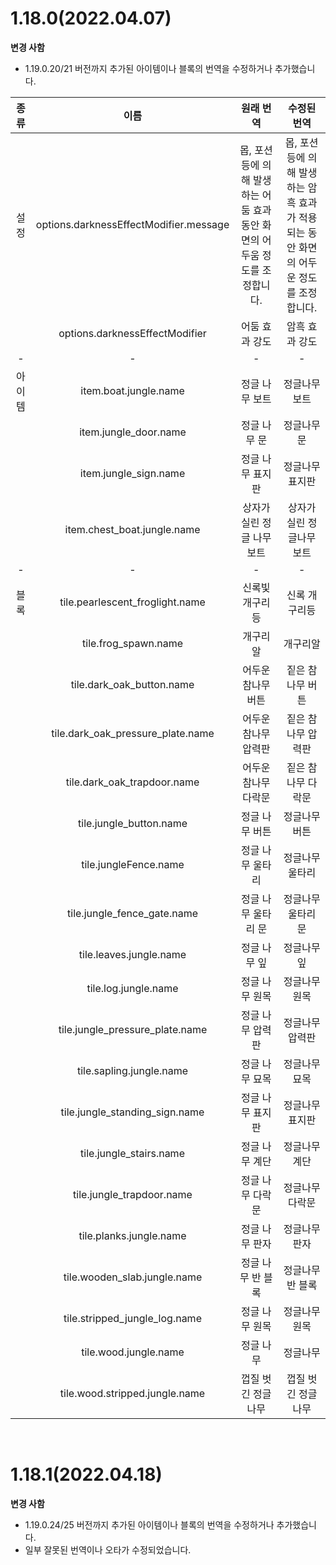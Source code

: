 # 1.18.0(2022.04.07)  
**변경 사함**  
  - 1.19.0.20/21 버전까지 추가된 아이템이나 블록의 번역을 수정하거나 추가했습니다.  
  
|종류|이름|원래 번역|수정된 번역|
|:-------:|:-----:|:---:|:---:|
|설정|options.darknessEffectModifier.message|몹, 포션 등에 의해 발생하는 어둠 효과 동안 화면의 어두움 정도를 조정합니다.|몹, 포션 등에 의해 발생하는 암흑 효과가 적용되는 동안 화면의 어두운 정도를 조정합니다.|
|  |options.darknessEffectModifier|어둠 효과 강도|암흑 효과 강도|
|-|-|-|-|
|아이템|item.boat.jungle.name|정글 나무 보트|정글나무 보트|
| |item.jungle_door.name|정글 나무 문|정글나무 문|
| |item.jungle_sign.name|정글 나무 표지판|정글나무 표지판|
| |item.chest_boat.jungle.name|상자가 실린 정글 나무 보트|상자가 실린 정글나무 보트|
|-|-|-|-|
|블록|tile.pearlescent_froglight.name|신록빛 개구리등|신록 개구리등|
| |tile.frog_spawn.name|개구리 알|개구리알|
| |tile.dark_oak_button.name|어두운 참나무 버튼|짙은 참나무 버튼|
| |tile.dark_oak_pressure_plate.name|어두운 참나무 압력판|짙은 참나무 압력판|
| |tile.dark_oak_trapdoor.name|어두운 참나무 다락문|짙은 참나무 다락문|
| |tile.jungle_button.name|정글 나무 버튼|정글나무 버튼|
| |tile.jungleFence.name|정글 나무 울타리|정글나무 울타리|
| |tile.jungle_fence_gate.name|정글 나무 울타리 문|정글나무 울타리 문|
| |tile.leaves.jungle.name|정글 나무 잎|정글나무 잎|
| |tile.log.jungle.name|정글 나무 원목|정글나무 원목|
| |tile.jungle_pressure_plate.name|정글 나무 압력판|정글나무 압력판|
| |tile.sapling.jungle.name|정글 나무 묘목|정글나무 묘목|
| |tile.jungle_standing_sign.name|정글 나무 표지판|정글나무 표지판|
| |tile.jungle_stairs.name|정글 나무 계단|정글나무 계단|
| |tile.jungle_trapdoor.name|정글 나무 다락문|정글나무 다락문|
| |tile.planks.jungle.name|정글 나무 판자|정글나무 판자|
| |tile.wooden_slab.jungle.name|정글 나무 반 블록|정글나무 반 블록|
| |tile.stripped_jungle_log.name|정글 나무 원목|정글나무 원목|
| |tile.wood.jungle.name|정글 나무|정글나무|
| |tile.wood.stripped.jungle.name|껍질 벗긴 정글 나무|껍질 벗긴 정글나무|
  
<br>
  
# 1.18.1(2022.04.18)  
**변경 사함**  
  - 1.19.0.24/25 버전까지 추가된 아이템이나 블록의 번역을 수정하거나 추가했습니다.  
  - 일부 잘못된 번역이나 오타가 수정되었습니다.  